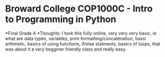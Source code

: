 # Broward College COP1000C - Intro to Programming in Python 
*Final Grade A
*Thoughts: I took this fully online, very very very basic, ie what are data types, variables, print formatting/concatenation, basic arthmetic, basics of using functions, if/else statments, basics of loops, that was about it a very begginer friendly class and really easy. 

